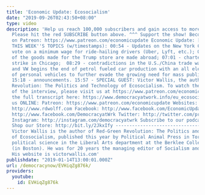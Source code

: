 ```yaml
---
title: 'Economic Update: Ecosocialism'
date: "2019-09-26T02:43:50+08:00"
type: video
description: 'Help us reach 100,000 subscribers and gain access to more studio time!
  Please hit the red SUBSCRIBE button above. ^^^ Support the show! Become an EU patron
  on Patreon: https://www.patreon.com/economicupdate Economic Update: [S9 E02] Ecosocialism
  THIS WEEK''S TOPICS (w/timestamps): 00:54 - Updates on the New York City council’s
  vote on a minimum wage for ride-hailing drivers (Uber, Lyft, etc.); 06:09 - 85%
  of the goods made for the Trump store are made abroad; 07:01 - charter school teachers
  strike in Chicago;  08:29 - contradictions in the U.S./China trade war; 12:08 -
  and VW begins the end of petrol fueled car production with an all electric fleet
  of personal vehicles to further evade the growing need for mass public transit;
  15:18 - announcements. 15:57 - SPECIAL GUEST: Victor Wallis, the author of Red-Green
  Revolution: The Politics and Technology of Ecosocialism. To watch the second half
  of the interview, please visit us at https://www.patreon.com/economicupdate Read
  the full transcript here: https://www.democracyatwork.info/eu_ecosocialism Follow
  us ONLINE: Patreon: https://www.patreon.com/economicupdate Websites: http://www.democracyatwork.info/economicupdate
  http://www.rdwolff.com Facebook: http://www.facebook.com/EconomicUpdate http://www.facebook.com/RichardDWolff
  http://www.facebook.com/DemocracyatWrk Twitter: http://twitter.com/profwolff http://twitter.com/democracyatwrk
  Instagram: http://instagram.com/democracyatwrk Subscribe to our podcast: http://economicupdate.libsyn.com
  Shop our Store: http://bit.ly/2JkxIfy --------------------------------------------------------------------
  Victor Wallis is the author of Red-Green Revolution: The Politics and Technology
  of Ecosocialism, published this year by Political Animal Press in Toronto. He teaches
  political science in the Liberal Arts department at the Berklee College of Music
  (in Boston). He was for 20 years the managing editor of Socialism and Democracy.
  His website is victorwallis.com'
publishdate: "2019-01-14T13:00:01.000Z"
url: /democracynow/EVHiqZg876k/
providers:
  youtube:
    id: EVHiqZg876k
---
```

